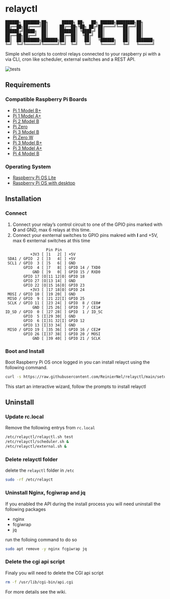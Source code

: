 # relayctl

```
██████╗ ███████╗██╗      █████╗ ██╗   ██╗ ██████╗████████╗██╗     
██╔══██╗██╔════╝██║     ██╔══██╗╚██╗ ██╔╝██╔════╝╚══██╔══╝██║     
██████╔╝█████╗  ██║     ███████║ ╚████╔╝ ██║        ██║   ██║     
██╔══██╗██╔══╝  ██║     ██╔══██║  ╚██╔╝  ██║        ██║   ██║     
██║  ██║███████╗███████╗██║  ██║   ██║   ╚██████╗   ██║   ███████╗
╚═╝  ╚═╝╚══════╝╚══════╝╚═╝  ╚═╝   ╚═╝    ╚═════╝   ╚═╝   ╚══════╝
```

Simple shell scripts to control relays connected to your raspberry pi with a via CLI, cron like scheduler, external switches and a REST API.

![tests](https://github.com/reiniernel/relayctl/actions/workflows/testing.yml/badge.svg)

## Requirements

### Compatible Raspberry Pi Boards

* [Pi 1 Model B+](https://www.raspberrypi.com/products/raspberry-pi-1-model-b-plus/)
* [Pi 1 Model A+](https://www.raspberrypi.com/products/raspberry-pi-1-model-a-plus/)
* [Pi 2 Model B](https://www.raspberrypi.com/products/raspberry-pi-2-model-b/)
* [Pi Zero](https://www.raspberrypi.com/products/raspberry-pi-zero/)
* [Pi 3 Model B](https://www.raspberrypi.com/products/raspberry-pi-3-model-b/)
* [Pi Zero W](https://www.raspberrypi.com/products/raspberry-pi-zero-w/)
* [Pi 3 Model B+](https://www.raspberrypi.com/products/raspberry-pi-3-model-b-plus/)
* [Pi 3 Model A+](https://www.raspberrypi.com/products/raspberry-pi-3-model-a-plus/)
* [Pi 4 Model B](https://www.raspberrypi.com/products/raspberry-pi-4-model-b/)

### Operating System

* [Raspberry Pi OS Lite](https://downloads.raspberrypi.org/raspios_lite_armhf/images/raspios_lite_armhf-2021-11-08/2021-10-30-raspios-bullseye-armhf-lite.zip)
* [Raspberry Pi OS with desktop](https://downloads.raspberrypi.org/raspios_armhf/images/raspios_armhf-2021-11-08/2021-10-30-raspios-bullseye-armhf.zip)

## Installation
### Connect

1. Connect your relay’s control circuit to one of the GPIO pins marked with **O** and GND, max 6 relays at this time.
2. Connect your exnternal switches to GPIO pins makred with **I** and +5V, max 6 exnternal switches at this time

```
                  Pin Pin
           +3V3 [ ]1   2[ ] +5V
 SDA1 / GPIO  2 [ ]3   4[ ] +5V
 SCL1 / GPIO  3 [ ]5   6[ ] GND
        GPIO  4 [ ]7   8[ ] GPIO 14 / TXD0
            GND [ ]9   0[ ] GPIO 15 / RXD0
        GPIO 17 [O]11 12[O] GPIO 18
        GPIO 27 [O]13 14[ ] GND
        GPIO 22 [O]15 16[O] GPIO 23
           +3V3 [ ]17 18[O] GPIO 24
 MOSI / GPIO 10 [ ]19 20[ ] GND
 MISO / GPIO  9 [ ]21 22[I] GPIO 25
 SCLK / GPIO 11 [ ]23 24[ ] GPIO  8 / CE0#
            GND [ ]25 26[ ] GPIO  7 / CE1#
ID_SD / GPIO  0 [ ]27 28[ ] GPIO  1 / ID_SC
        GPIO  5 [I]29 30[ ] GND
        GPIO  6 [I]31 32[I] GPIO 12
        GPIO 13 [I]33 34[ ] GND
 MISO / GPIO 19 [ ]35 36[ ] GPIO 16 / CE2#
        GPIO 26 [I]37 38[ ] GPIO 20 / MOSI
            GND [ ]39 40[ ] GPIO 21 / SCLK

```
### Boot and Install

Boot Raspberry Pi OS once logged in you can install relayct using the following command.

```bash
curl -s https://raw.githubusercontent.com/ReinierNel/relayctl/main/setup.sh | sudo bash
```

This start an interactive wizard, follow the prompts to install relayctl

## Uninstall

### Update rc.local

Remove the following entrys from `rc.local`

```bash
/etc/relayctl/relayctl.sh test
/etc/relayctl/scheduler.sh &
/etc/relayctl/external.sh &
```
### Delete relayctl folder

delete the `relayctl` folder in `/etc`

```bash
sudo -rf /etc/relayct
```
### Uninstall Nginx, fcgiwrap and jq

If you enabled the API during the install process you will need uninstall the following packages

* nginx
* fcgiwrap
* jq

run the folloing command to do so

```bash
sudo apt remove -y nginx fcgiwrap jq
```
### Delete the cgi api script

Finaly you will need to delete the CGI api script

```bash
rm -f /usr/lib/cgi-bin/api.cgi
```

For more details see the wiki.
